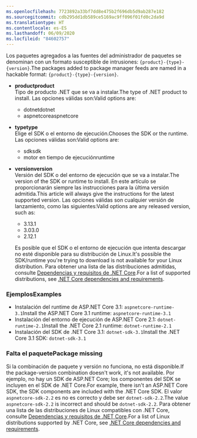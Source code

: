 ```yaml
---
ms.openlocfilehash: 7723892a33bf7dd8e475b2f696db5d9ab287e182
ms.sourcegitcommit: cdb295dd1db589ce5169ac9ff096f01fd0c2da9d
ms.translationtype: HT
ms.contentlocale: es-ES
ms.lasthandoff: 06/09/2020
ms.locfileid: "84602757"
---
```


<span data-ttu-id="ce741-101">Los paquetes agregados a las fuentes del administrador de paquetes se denominan con un formato susceptible de intrusiones: `{product}-{type}-{version}`.</span><span class="sxs-lookup"><span data-stu-id="ce741-101">The packages added to package manager feeds are named in a hackable format: `{product}-{type}-{version}`.</span></span>

- <span data-ttu-id="ce741-102">**product**</span><span class="sxs-lookup"><span data-stu-id="ce741-102">**product**</span></span>\
<span data-ttu-id="ce741-103">Tipo de producto .NET que se va a instalar.</span><span class="sxs-lookup"><span data-stu-id="ce741-103">The type of .NET product to install.</span></span> <span data-ttu-id="ce741-104">Las opciones válidas son:</span><span class="sxs-lookup"><span data-stu-id="ce741-104">Valid options are:</span></span>

  - <span data-ttu-id="ce741-105">dotnet</span><span class="sxs-lookup"><span data-stu-id="ce741-105">dotnet</span></span>
  - <span data-ttu-id="ce741-106">aspnetcore</span><span class="sxs-lookup"><span data-stu-id="ce741-106">aspnetcore</span></span>

- <span data-ttu-id="ce741-107">**type**</span><span class="sxs-lookup"><span data-stu-id="ce741-107">**type**</span></span>\
<span data-ttu-id="ce741-108">Elige el SDK o el entorno de ejecución.</span><span class="sxs-lookup"><span data-stu-id="ce741-108">Chooses the SDK or the runtime.</span></span> <span data-ttu-id="ce741-109">Las opciones válidas son:</span><span class="sxs-lookup"><span data-stu-id="ce741-109">Valid options are:</span></span>

  - <span data-ttu-id="ce741-110">sdk</span><span class="sxs-lookup"><span data-stu-id="ce741-110">sdk</span></span>
  - <span data-ttu-id="ce741-111">motor en tiempo de ejecución</span><span class="sxs-lookup"><span data-stu-id="ce741-111">runtime</span></span>

- <span data-ttu-id="ce741-112">**version**</span><span class="sxs-lookup"><span data-stu-id="ce741-112">**version**</span></span>\
<span data-ttu-id="ce741-113">Versión del SDK o del entorno de ejecución que se va a instalar.</span><span class="sxs-lookup"><span data-stu-id="ce741-113">The version of the SDK or runtime to install.</span></span> <span data-ttu-id="ce741-114">En este artículo se proporcionarán siempre las instrucciones para la última versión admitida.</span><span class="sxs-lookup"><span data-stu-id="ce741-114">This article will always give the instructions for the latest supported version.</span></span> <span data-ttu-id="ce741-115">Las opciones válidas son cualquier versión de lanzamiento, como las siguientes:</span><span class="sxs-lookup"><span data-stu-id="ce741-115">Valid options are any released version, such as:</span></span>

  - <span data-ttu-id="ce741-116">3.1</span><span class="sxs-lookup"><span data-stu-id="ce741-116">3.1</span></span>
  - <span data-ttu-id="ce741-117">3.0</span><span class="sxs-lookup"><span data-stu-id="ce741-117">3.0</span></span>
  - <span data-ttu-id="ce741-118">2.1</span><span class="sxs-lookup"><span data-stu-id="ce741-118">2.1</span></span>

  <span data-ttu-id="ce741-119">Es posible que el SDK o el entorno de ejecución que intenta descargar no esté disponible para su distribución de Linux.</span><span class="sxs-lookup"><span data-stu-id="ce741-119">It's possible the SDK/runtime you're trying to download is not available for your Linux distribution.</span></span> <span data-ttu-id="ce741-120">Para obtener una lista de las distribuciones admitidas, consulte [Dependencias y requisitos de .NET Core](../linux.md).</span><span class="sxs-lookup"><span data-stu-id="ce741-120">For a list of supported distributions, see [.NET Core dependencies and requirements](../linux.md).</span></span>

### <a name="examples"></a><span data-ttu-id="ce741-121">Ejemplos</span><span class="sxs-lookup"><span data-stu-id="ce741-121">Examples</span></span>

- <span data-ttu-id="ce741-122">Instalación del runtime de ASP.NET Core 3.1: `aspnetcore-runtime-3.1`</span><span class="sxs-lookup"><span data-stu-id="ce741-122">Install the ASP.NET Core 3.1 runtime: `aspnetcore-runtime-3.1`</span></span>
- <span data-ttu-id="ce741-123">Instalación del entorno de ejecución de ASP.NET Core 2.1: `dotnet-runtime-2.1`</span><span class="sxs-lookup"><span data-stu-id="ce741-123">Install the .NET Core 2.1 runtime: `dotnet-runtime-2.1`</span></span>
- <span data-ttu-id="ce741-124">Instalación del SDK de .NET Core 3.1: `dotnet-sdk-3.1`</span><span class="sxs-lookup"><span data-stu-id="ce741-124">Install the .NET Core 3.1 SDK: `dotnet-sdk-3.1`</span></span>

### <a name="package-missing"></a><span data-ttu-id="ce741-125">Falta el paquete</span><span class="sxs-lookup"><span data-stu-id="ce741-125">Package missing</span></span>

<span data-ttu-id="ce741-126">Si la combinación de paquete y versión no funciona, no está disponible.</span><span class="sxs-lookup"><span data-stu-id="ce741-126">If the package-version combination doesn't work, it's not available.</span></span> <span data-ttu-id="ce741-127">Por ejemplo, no hay un SDK de ASP.NET Core; los componentes del SDK se incluyen en el SDK de .NET Core.</span><span class="sxs-lookup"><span data-stu-id="ce741-127">For example, there isn't an ASP.NET Core SDK, the SDK components are included with the .NET Core SDK.</span></span> <span data-ttu-id="ce741-128">El valor `aspnetcore-sdk-2.2` es no es correcto y debe ser `dotnet-sdk-2.2`.</span><span class="sxs-lookup"><span data-stu-id="ce741-128">The value `aspnetcore-sdk-2.2` is incorrect and should be `dotnet-sdk-2.2`.</span></span> <span data-ttu-id="ce741-129">Para obtener una lista de las distribuciones de Linux compatibles con .NET Core, consulte [Dependencias y requisitos de .NET Core](../linux.md).</span><span class="sxs-lookup"><span data-stu-id="ce741-129">For a list of Linux distributions supported by .NET Core, see [.NET Core dependencies and requirements](../linux.md).</span></span>
